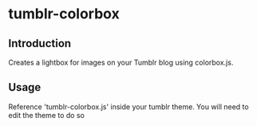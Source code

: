 tumblr-colorbox
===============

Introduction
------------

Creates a lightbox for images on your Tumblr blog using colorbox.js.


Usage
------------

Reference 'tumblr-colorbox.js' inside your tumblr theme. You will need to edit the theme to do so





